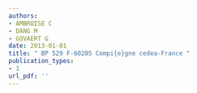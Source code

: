 ```yaml
---
authors: 
- AMBROISE C 
- DANG M 
- GOVAERT G 
date: 2013-01-01
title: " BP 529 F-60205 Compi{e}gne cedea-France "
publication_types:
- 1
url_pdf: ''
---
```

